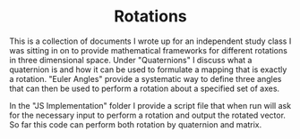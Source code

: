 <h1 align="center">Rotations</h1>

This is a collection of documents I wrote up for an independent study class I was sitting in on to provide mathematical frameworks for different rotations in three dimensional space. Under "Quaternions" I discuss what a quaternion is and how it can be used to formulate a mapping that is exactly a rotation. "Euler Angles" provide a systematic way to define three angles that can then be used to perform a rotation about a specified set of axes.

In the "JS Implementation" folder I provide a script file that when run will ask for the necessary input to perform a rotation and output the rotated vector. So far this code can perform both rotation by quaternion and matrix. 

